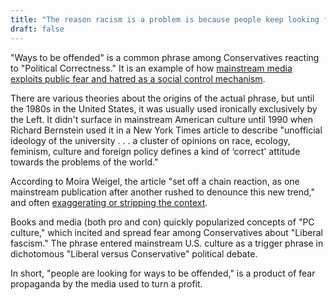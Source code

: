 ```yaml
---
title: "The reason racism is a problem is because people keep looking for ways to be offended"
draft: false
---
```


"Ways to be offended" is a common phrase among Conservatives reacting to "Political Correctness." It is an example of how [mainstream media exploits public fear and hatred as a social control mechanism](http://citeseerx.ist.psu.edu/viewdoc/download?doi=10.1.1.458.4091&rep=rep1&type=pdf).  
  
There are various theories about the origins of the actual phrase, but until the 1980s in the United States, it was usually used ironically exclusively by the Left. It didn't surface in mainstream American culture until 1990 when Richard Bernstein used it in a New York Times article to describe "unofficial ideology of the university . . . a cluster of opinions on race, ecology, feminism, culture and foreign policy defines a kind of ‘correct' attitude towards the problems of the world."  
  
According to Moira Weigel, the article "set off a chain reaction, as one mainstream publication after another rushed to denounce this new trend," and often [exaggerating or stripping the context](https://www.theguardian.com/us-news/2016/nov/30/political-correctness-how-the-right-invented-phantom-enemy-donald-trump).  
  
Books and media (both pro and con) quickly popularized concepts of "PC culture," which incited and spread fear among Conservatives about "Liberal fascism." The phrase entered mainstream U.S. culture as a trigger phrase in dichotomous "Liberal versus Conservative" political debate.  
  
In short, "people are looking for ways to be offended," is a product of fear propaganda by the media used to turn a profit.

